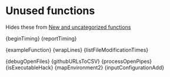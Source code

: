 # Unused functions

Hides these from [New and uncategorized functions](./todo.md)

{beginTiming}
{reportTiming}

{exampleFunction}
{wrapLines}
{listFileModificationTimes}

{debugOpenFiles}
{githubURLsToCSV}
{processOpenPipes}
{isExecutableHack}
{mapEnvironment2}
{inputConfigurationAdd}
